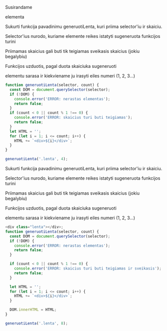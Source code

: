 Susirandame <div class="lenta"> elementa

Sukurti funkcija pavadinimu generuotiLenta, kuri priima selector'iu ir skaiciu.

Selector'ius nurodo, kuriame elemente reikes istatyti sugeneruota funkcijos turini

Priimamas skaicius gali buti tik teigiamas sveikasis skaicius (jokiu begalybiu)

Funkcijos uzduotis, pagal duota skaiciuka sugeneruoti <div> elementu sarasa ir kiekviename ju irasyti eiles numeri (1, 2, 3...)

```js
function generuotiLenta(selector, count) {
  const DOM = document.querySelector(selector);
  if (!DOM) {
    console.error('ERROR: nerastas elementas');
    return false;
  }
  if (count < 0 || count % 1 !== 0) {
    console.error('ERROR: skaicius turi buti teigiamas');
    return false;
  }
  let HTML = '';
  for (let i = 1; i <= count; i++) {
    HTML += `<div>${i}</div>`;
  }
}

generuotiLenta('.lenta', 4);
```

Sukurti funkcija pavadinimu generuotiLenta, kuri priima selector'iu ir skaiciu.

Selector'ius nurodo, kuriame elemente reikes istatyti sugeneruota funkcijos turini

Priimamas skaicius gali buti tik teigiamas sveikasis skaicius (jokiu begalybiu)

Funkcijos uzduotis, pagal duota skaiciuka sugeneruoti <div> elementu sarasa ir kiekviename ju irasyti eiles numeri (1, 2, 3...)

```js
<div class="lenta"></div>;
function generuotiLenta(selector, count) {
  const DOM = document.querySelector(selector);
  if (!DOM) {
    console.error('ERROR: nerastas elementas');
    return false;
  }

  if (count < 0 || count % 1 !== 0) {
    console.error('ERROR: skaicius turi buti teigiamas ir sveikasis');
    return false;
  }

  let HTML = '';
  for (let i = 1; i <= count; i++) {
    HTML += `<div>${i}</div>`;
  }

  DOM.innerHTML = HTML;
}

generuotiLenta('.lenta', 8);
```
